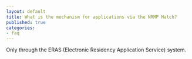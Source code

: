 ```yaml
---
layout: default
title: What is the mechanism for applications via the NRMP Match?
published: true
categories:
- faq
---
```

Only through the ERAS (Electronic Residency Application Service) system.